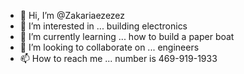 - 👋 Hi, I’m @Zakariaezezez
- 👀 I’m interested in ... building electronics
- 🌱 I’m currently learning ... how to build a paper boat
- 💞️ I’m looking to collaborate on ... engineers
- 📫 How to reach me ... number is 469-919-1933

<!---
Zakariaezezez/Zakariaezezez is a ✨ special ✨ repository because its `README.md` (this file) appears on your GitHub profile.
You can click the Preview link to take a look at your changes.
--->
